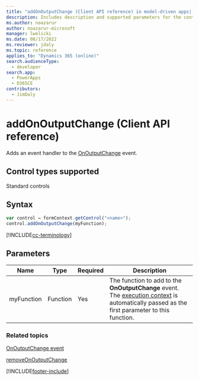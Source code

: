 ```yaml
---
title: "addOnOutputChange (Client API reference) in model-driven apps| MicrosoftDocs"
description: Includes description and supported parameters for the control.addOnOutputChange method.
ms.author: noazarur
author: noazarur-microsoft
manager: lwelicki
ms.date: 08/17/2022
ms.reviewer: jdaly
ms.topic: reference
applies_to: "Dynamics 365 (online)"
search.audienceType: 
  - developer
search.app: 
  - PowerApps
  - D365CE
contributors:
  - JimDaly
---
```

# addOnOutputChange (Client API reference)

Adds an event handler to the [OnOutputChange](../events/onselection.md) event. 

## Control types supported

Standard controls

## Syntax

```JavaScript
var control = formContext.getControl("<name>");
control.addOnOutputChange(myFunction);
```
[!INCLUDE[cc-terminology](../../../../data-platform/includes/cc-terminology.md)]

## Parameters

|Name | Type | Required | Description|
|--|--|--|--|
|myFunction |Function |Yes|The function to add to the **OnOutputChange** event. The [execution context](../../clientapi-execution-context.md) is automatically passed as the first parameter to this function.|

### Related topics

[OnOutputChange event](../events/onoutputchange.md)

[removeOnOutputChange](removeonoutputchange.md) 

[!INCLUDE[footer-include](../../../../../includes/footer-banner.md)]
